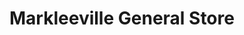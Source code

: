 ---
title: "Markleeville General Store"
url: /markleeville/markleeville-general-store/
shop: convenience
---